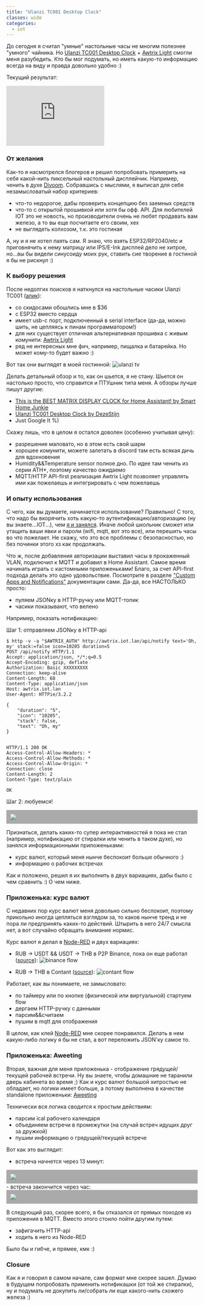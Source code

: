 ```yaml
---
title: "Ulanzi TC001 Desktop Clock"
classes: wide
categories:
  - iot
---
```


До сегодня я считал "умные" настольные часы не многим полезнее "умного" чайника. Но [Ulanzi TC001 Desktop Clock](https://www.ulanzi.com/products/ulanzi-pixel-smart-clock-2882?ref=28e02dxl) + [Awtrix Light]( https://github.com/Blueforcer/awtrix-light) смогли меня разубедить. Кто бы мог подумать, но иметь какую-то информацию всегда на виду и правда довольно удобно :)

Текущий результат:
<iframe width="258" height="158" src="https://www.youtube.com/embed/pvxAGwRQwQc?si=GujPcP1oHneVDdre" title="YouTube video player" frameborder="0" allow="accelerometer; autoplay; clipboard-write; encrypted-media; gyroscope; picture-in-picture; web-share" allowfullscreen></iframe>

### От желания
Как-то я насмотрелся блогеров и решил попробовать примерить на себя какой-нить пиксельный настольный дисплейчик. Например, ченить в духе [Divoom](https://divoom.com/products/pixoo-64). Собравшись с мыслями, я выписал для себя незамысловатый набор критериев:
  - что-то недорогое, дабы проверить концепцию без заемных средств
  - что-то с открытой прошивкой или хотя бы офф. API. Для любителей IOT это не новость, но производители очень не любят продавать вам железо, а то вы еще посчитаете его своим, хех
  - не выглядеть колхозом, т.к. это гостиная

А, ну и я не хотел паять сам. Я знаю, что взять ESP32/RP2040/etc и приговнячить к нему матрицу или IPS/E-Ink дисплей дело не хитрое, но...вы бы видели синусоиду моих рук, ставить сие творение в гостиной я бы не рискнул  :)

### К выбору решения
После недолгих поисков я наткнулся на настольные часики Ulanzi TC001 ([алик](https://a.aliexpress.com/_mMAJRY2)):
  - со скидосами обошлись мне в $36
  - с ESP32 вместо сердца
  - имеет usb-c порт, подключенный в serial interface (да-да, можно шить, не цепляясь к пинам программатором!)
  - для них существует отличная альтернативная прошивка с живым комунити: [Awtrix Light]( https://github.com/Blueforcer/awtrix-light) 
  - ряд не интересных мне фич, например, пищалка и батарейка. Но может кому-то будет важно :)

Вот так они выглядят в моей гостинной:
![ulanzi tv](/assets/images/posts/ulanzi-tv.jpg)

Делать детальный обзор и то, как он шьется, я не стану. Шьется он настолько просто, что справится и ПТУшник типа меня. А обзоры лучше пишут другие:
  - [This is the BEST MATRIX DISPLAY CLOCK for Home Assistant! by Smart Home Junkie](https://www.smarthomejunkie.net/this-is-the-best-matrix-display-clock-for-home-assistant/)
  - [Ulanzi TC001 Desktop Clock by DezeStijn](https://sequr.be/blog/2023/03/ulanzi-tc001-desktop-clock-awtrix/)
  - Just Google It %)

Скажу лишь, что в целом я остался доволен (особенно учитывая цену):
  - разрешение маловато, но в этом есть свой шарм
  - хорошее комунити, можете залетать в discord там есть всякая дичь для вдохновения
  - Humidity&&Temperature sensor полное дно. По идее там ченить из серии ATH*, поэтому качество ожидаемо
  - MQTT/HTTP API-first реализация Awtrix Light позволяет управлять ими как пожелаешь и интегрировать с чем пожелаешь

### И опыту использования
С чего, как вы думаете, начинается использование? Правильно! С того, что надо бы вкорячить хоть какую-то аутентификацию/авторизацию (ну вы знаете...IOT...), чем [я и занялся](https://github.com/Blueforcer/awtrix-light/pull/268). Иначе любой школьник сможет или утащить ваши явки и пароли (wifi, mqtt, вот это все), или перешить часы во что пожелает. Не скажу, что это все проблемы с безопасностью, но без починки этого хз как продолжать.

Что ж, после добавления авторизации выставил часы в прокаженный VLAN, подключил к MQTT и добавил в Home Assistant.
Самое время начинать играть с кастомными приложеньками! Благо, за счет API-first подхода делать это одно удовольствие. Посмотрите в разделе ["Custom Apps and Notifications"](https://blueforcer.github.io/awtrix-light/#/api?id=custom-apps-and-notifications) документации сами. Да-да, все НАСТОЛЬКО просто:
  - пуляем JSONку в HTTP-ручку или MQTT-топик
  - часики показывают, что велено

Например, показать нотификацию:

Шаг 1: отправляем JSONку в HTTP-api
```
$ http -v -a "$AWTRIX_AUTH" http://awtrix.iot.lan/api/notify text='Oh, my' stack:=false icon=10205 duration=5
POST /api/notify HTTP/1.1
Accept: application/json, */*;q=0.5
Accept-Encoding: gzip, deflate
Authorization: Basic XXXXXXXXX
Connection: keep-alive
Content-Length: 68
Content-Type: application/json
Host: awtrix.iot.lan
User-Agent: HTTPie/3.2.2

{
    "duration": "5",
    "icon": "10205",
    "stack": false,
    "text": "Oh, my"
}


HTTP/1.1 200 OK
Access-Control-Allow-Headers: *
Access-Control-Allow-Methods: *
Access-Control-Allow-Origin: *
Connection: close
Content-Length: 2
Content-Type: text/plain

OK
```


Шаг 2: любуемся!
<div style="padding: 10px;background: #aaa;"><img src="/assets/images/posts/awtrix-notify-demo.gif"/></div>

Признаться, делать каких-то супер интерактивностей я пока не стал (например, нотификацию от стиралки или ченить в таком духе), но занялся информационными приложеньками:
  - курс валют, который меня нынче беспокоит больше обычного :)
  - информацию о рабочих встречах

Как и положено, решил я их выполнить в двух вариациях, дабы было с чем сравнить :) О чем ниже.
### Приложенька: курс валют
С недавних пор курс валют меня довольно сильно беспокоит, поэтому прикольно иногда цепляться взглядом за, то каков нынче тренд и не пора ли предпринять каких-то действий. Штырить в него 24/7 смысла нет, а вот случайно обращать внимание нормис.

Курс валют я делал в [Node-RED](https://nodered.org/) и двух вариациях:
  - RUB -> USDT && USDT -> THB в P2P Binance, пока он еще работал ([source](https://gist.github.com/buglloc/a93405ea786dfa4add584bc926406ffe)):
![binance flow](/assets/images/posts/awtrix-binance-flow.png)
  * RUB -> THB в Contant ([source]()):
![contant flow](/assets/images/posts/awtrix-contact-flow.png)

Работает, как вы понимаете, не замысловато:
 - по таймеру или по кнопке (физической или виртуальной) стартуем flow
 - дергаем HTTP-ручку с данными
 - парсим&&считаем
 - пушим в mqtt для отображения

В целом, как клей [Node-RED](https://nodered.org/) мне скорее понравился. Делать в нем какую-либо логику я бы не стал, а вот переложить JSON'ку самое то.

### Приложенька: Aweeting
Вторая, важная для меня приложенька - отображение грядущей/текущей рабочей встречи. Ну вы знаете, чтобы домашние не таранили дверь кабинета во время ;)
Как и курс валют большой хитростью не обладает, но логики имеет больше, а потому выполнена в качеcтве standalone приложеньки: [Aweeting](https://github.com/buglloc/aweeting)

Технически вся логика сводится к простым действиям:
  - парсим ical рабочего календаря
  - объединяем встречи в промежутки (на случай встреч идущих друг за дружкой)
  - пушим информацию о грядущей/текущей встрече

Вот как это выглядит:
  - встреча начнется через 13 минут:
<div style="padding: 10px;background: #aaa;"><img src="/assets/images/posts/awtrix-aweeting-upcoming.gif"/></div>
  - встреча закончится через час:
<div style="padding: 10px;background: #aaa;"><img src="/assets/images/posts/awtrix-aweeting-on-air.gif"/></div>

В следующий раз, скорее всего, я бы отказался от прямых походов из приложения в MQTT. Вместо этого стоило пойти другим путем:
  - зафигачить HTTP-api
  - ходить в него из Node-RED

Было бы и гибче, и прямее, кмк :)

### Closure
Как я и говорил в самом начале, сам формат мне скорее зашел. Думаю в будущем попробовать применить нотификашки (от той же стиралки), ну и подумать не докупить ли/собрать ли еще какого-нить схожего железа :)
